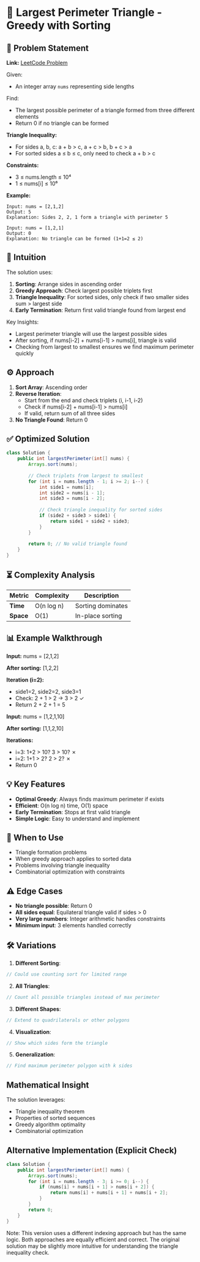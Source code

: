 # 📐 Largest Perimeter Triangle - Greedy with Sorting

## 📜 Problem Statement
**Link:** [LeetCode Problem](https://leetcode.com/problems/largest-perimeter-triangle/?envType=daily-question&envId=2025-09-28)

Given:
- An integer array `nums` representing side lengths

Find:
- The largest possible perimeter of a triangle formed from three different elements
- Return 0 if no triangle can be formed

**Triangle Inequality:**
- For sides a, b, c: a + b > c, a + c > b, b + c > a
- For sorted sides a ≤ b ≤ c, only need to check a + b > c

**Constraints:**
- 3 ≤ nums.length ≤ 10⁴
- 1 ≤ nums[i] ≤ 10⁶

**Example:**
```text
Input: nums = [2,1,2]
Output: 5
Explanation: Sides 2, 2, 1 form a triangle with perimeter 5

Input: nums = [1,2,1]
Output: 0
Explanation: No triangle can be formed (1+1=2 ≤ 2)
```

## 🧠 Intuition
The solution uses:
1. **Sorting**: Arrange sides in ascending order
2. **Greedy Approach**: Check largest possible triplets first
3. **Triangle Inequality**: For sorted sides, only check if two smaller sides sum > largest side
4. **Early Termination**: Return first valid triangle found from largest end

Key Insights:
- Largest perimeter triangle will use the largest possible sides
- After sorting, if nums[i-2] + nums[i-1] > nums[i], triangle is valid
- Checking from largest to smallest ensures we find maximum perimeter quickly

## ⚙️ Approach
1. **Sort Array**: Ascending order
2. **Reverse Iteration**:
   - Start from the end and check triplets (i, i-1, i-2)
   - Check if nums[i-2] + nums[i-1] > nums[i]
   - If valid, return sum of all three sides
3. **No Triangle Found**: Return 0

## ✅ Optimized Solution
```java
class Solution {
    public int largestPerimeter(int[] nums) {
        Arrays.sort(nums);
        
        // Check triplets from largest to smallest
        for (int i = nums.length - 1; i >= 2; i--) {
            int side1 = nums[i];
            int side2 = nums[i - 1];
            int side3 = nums[i - 2];
            
            // Check triangle inequality for sorted sides
            if (side2 + side3 > side1) {
                return side1 + side2 + side3;
            }
        }
        
        return 0; // No valid triangle found
    }
}
```

## ⏳ Complexity Analysis
| Metric          | Complexity | Description |
|-----------------|------------|-------------|
| **Time**        | O(n log n) | Sorting dominates |
| **Space**       | O(1)       | In-place sorting |

## 📊 Example Walkthrough
**Input:** nums = [2,1,2]

**After sorting:** [1,2,2]

**Iteration (i=2):**
- side1=2, side2=2, side3=1
- Check: 2 + 1 > 2 → 3 > 2 ✓
- Return 2 + 2 + 1 = 5

**Input:** nums = [1,2,1,10]

**After sorting:** [1,1,2,10]

**Iterations:**
- i=3: 1+2 > 10? 3 > 10? ✗
- i=2: 1+1 > 2? 2 > 2? ✗
- Return 0

## 💡 Key Features
- **Optimal Greedy**: Always finds maximum perimeter if exists
- **Efficient**: O(n log n) time, O(1) space
- **Early Termination**: Stops at first valid triangle
- **Simple Logic**: Easy to understand and implement

## 🚀 When to Use
- Triangle formation problems
- When greedy approach applies to sorted data
- Problems involving triangle inequality
- Combinatorial optimization with constraints

## ⚠️ Edge Cases
- **No triangle possible**: Return 0
- **All sides equal**: Equilateral triangle valid if sides > 0
- **Very large numbers**: Integer arithmetic handles constraints
- **Minimum input**: 3 elements handled correctly

## 🛠 Variations
1. **Different Sorting**:
```java
// Could use counting sort for limited range
```

2. **All Triangles**:
```java
// Count all possible triangles instead of max perimeter
```

3. **Different Shapes**:
```java
// Extend to quadrilaterals or other polygons
```

4. **Visualization**:
```java
// Show which sides form the triangle
```

5. **Generalization**:
```java
// Find maximum perimeter polygon with k sides
```

## Mathematical Insight
The solution leverages:
- Triangle inequality theorem
- Properties of sorted sequences
- Greedy algorithm optimality
- Combinatorial optimization

## Alternative Implementation (Explicit Check)
```java
class Solution {
    public int largestPerimeter(int[] nums) {
        Arrays.sort(nums);
        for (int i = nums.length - 3; i >= 0; i--) {
            if (nums[i] + nums[i + 1] > nums[i + 2]) {
                return nums[i] + nums[i + 1] + nums[i + 2];
            }
        }
        return 0;
    }
}
```
Note: This version uses a different indexing approach but has the same logic. Both approaches are equally efficient and correct. The original solution may be slightly more intuitive for understanding the triangle inequality check.